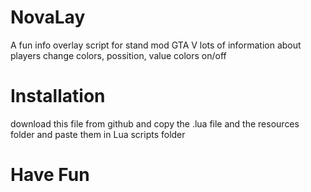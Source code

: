 # NovaLay
A fun info overlay script for stand mod GTA V
lots of information about players
change colors, possition, value colors on/off

# Installation
download this file from github and copy the .lua file and the resources folder and paste them in Lua scripts folder

# Have Fun
